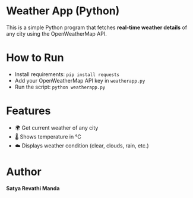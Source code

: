 # Weather App (Python)

This is a simple Python program that fetches **real-time weather details** of any city using the OpenWeatherMap API.

# How to Run
- Install requirements: `pip install requests`  
- Add your OpenWeatherMap API key in `weatherapp.py`  
- Run the script: `python weatherapp.py`

# Features
- 🌍 Get current weather of any city  
- 🌡️ Shows temperature in °C  
- ☁️ Displays weather condition (clear, clouds, rain, etc.)

# Author
**Satya Revathi Manda**
